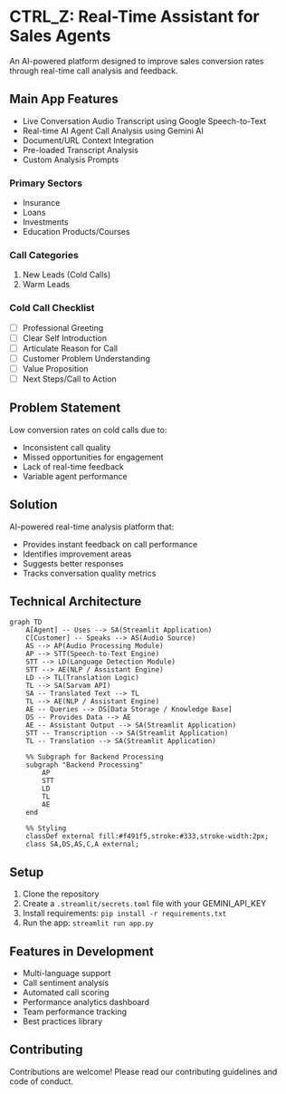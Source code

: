 # CTRL_Z: Real-Time Assistant for Sales Agents

An AI-powered platform designed to improve sales conversion rates through real-time call analysis and feedback.

## Main App Features
- Live Conversation Audio Transcript using Google Speech-to-Text
- Real-time AI Agent Call Analysis using Gemini AI
- Document/URL Context Integration
- Pre-loaded Transcript Analysis
- Custom Analysis Prompts

### Primary Sectors
- Insurance
- Loans
- Investments
- Education Products/Courses

### Call Categories
1. New Leads (Cold Calls)
2. Warm Leads

### Cold Call Checklist
- [ ] Professional Greeting
- [ ] Clear Self Introduction
- [ ] Articulate Reason for Call
- [ ] Customer Problem Understanding
- [ ] Value Proposition
- [ ] Next Steps/Call to Action

## Problem Statement
Low conversion rates on cold calls due to:
- Inconsistent call quality
- Missed opportunities for engagement
- Lack of real-time feedback
- Variable agent performance

## Solution
AI-powered real-time analysis platform that:
- Provides instant feedback on call performance
- Identifies improvement areas
- Suggests better responses
- Tracks conversation quality metrics

## Technical Architecture

```mermaid
graph TD
    A[Agent] -- Uses --> SA(Streamlit Application)
    C[Customer] -- Speaks --> AS(Audio Source)
    AS --> AP(Audio Processing Module)
    AP --> STT(Speech-to-Text Engine)
    STT --> LD(Language Detection Module)
    STT --> AE(NLP / Assistant Engine)
    LD --> TL(Translation Logic)
    TL --> SA(Sarvam API)
    SA -- Translated Text --> TL
    TL --> AE(NLP / Assistant Engine)
    AE -- Queries --> DS[Data Storage / Knowledge Base]
    DS -- Provides Data --> AE
    AE -- Assistant Output --> SA(Streamlit Application)
    STT -- Transcription --> SA(Streamlit Application)
    TL -- Translation --> SA(Streamlit Application)

    %% Subgraph for Backend Processing
    subgraph "Backend Processing"
        AP
        STT
        LD
        TL
        AE
    end

    %% Styling
    classDef external fill:#f491f5,stroke:#333,stroke-width:2px;
    class SA,DS,AS,C,A external;
```

## Setup
1. Clone the repository
2. Create a `.streamlit/secrets.toml` file with your GEMINI_API_KEY
3. Install requirements: `pip install -r requirements.txt`
4. Run the app: `streamlit run app.py`

## Features in Development
- Multi-language support
- Call sentiment analysis
- Automated call scoring
- Performance analytics dashboard
- Team performance tracking
- Best practices library

## Contributing
Contributions are welcome! Please read our contributing guidelines and code of conduct.